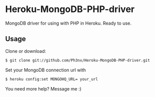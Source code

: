 Heroku-MongoDB-PHP-driver
=========================

MongoDB driver for using with PHP in Heroku. Ready to use.

## Usage

Clone or download:

```bash
$ git clone git://github.com/Ph3nx/Heroku-MongoDB-PHP-driver.git
```

Set your MongoDB connection url with

```bash
$ heroku config:set MONGOHQ_URL= your_url
```

You need more help? Message me :)
